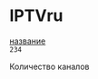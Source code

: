 <!DOCTYPE html>
<html class="client-nojs" lang="ru" dir="ltr">
    <body>
        <h1><div class="title">IPTVru</h1>
 <div class="box-text"><a href="https://goltinos.github.io/golt//new.m3u" target="_blank">название </a></div>
            <code>234</code>
    <p>Количество каналов</p>
</body>
</html>
